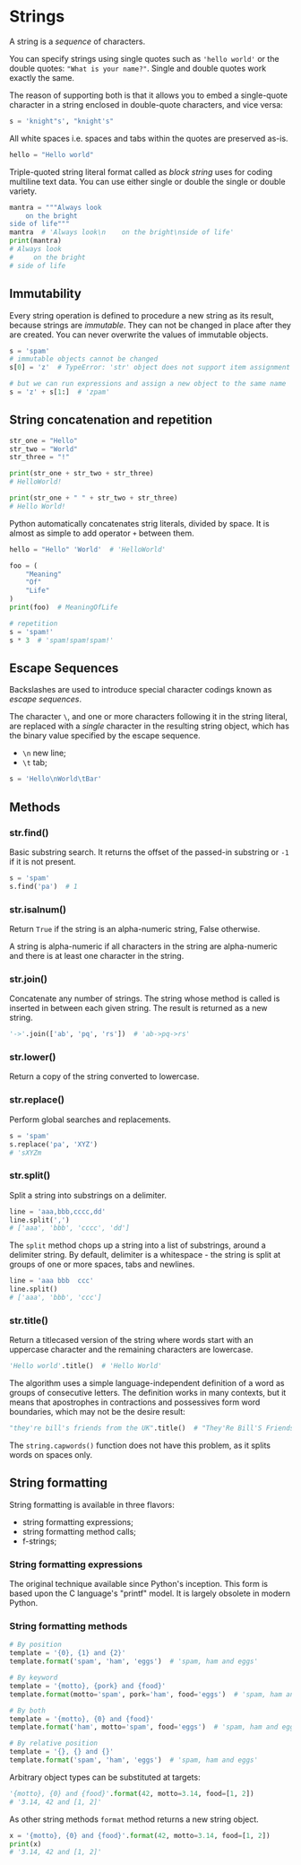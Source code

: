 # Strings

A string is a _sequence_ of characters.

You can specify strings using single quotes such as `'hello world'` or the double
quotes: `"What is your name?"`. Single and double quotes work exactly the same.

The reason of supporting both is that it allows you to embed a single-quote character in
a string enclosed in double-quote characters, and vice versa:

```python
s = 'knight"s', "knight's"
```

All white spaces i.e. spaces and tabs within the quotes are preserved as-is.

```python
hello = "Hello world"
```

Triple-quoted string literal format called as _block string_ uses for coding multiline
text data. You can use either single or double the single or double variety.

```python
mantra = """Always look
    on the bright
side of life"""
mantra  # 'Always look\n    on the bright\nside of life'
print(mantra)
# Always look
#     on the bright
# side of life
```

## Immutability

Every string operation is defined to procedure a new string as its result, because
strings are _immutable_. They can not be changed in place after they are created. You
can never overwrite the values of immutable objects.

```python
s = 'spam'
# immutable objects cannot be changed
s[0] = 'z'  # TypeError: 'str' object does not support item assignment

# but we can run expressions and assign a new object to the same name
s = 'z' + s[1:]  # 'zpam'
```

## String concatenation and repetition

```python
str_one = "Hello"
str_two = "World"
str_three = "!"

print(str_one + str_two + str_three)
# HelloWorld!

print(str_one + " " + str_two + str_three)
# Hello World!
```

Python automatically concatenates strig literals, divided by space. It is almost as
simple to add operator `+` between them.

```python
hello = "Hello" 'World'  # 'HelloWorld'

foo = (
    "Meaning"
    "Of"
    "Life"
)
print(foo)  # MeaningOfLife
```

```python
# repetition
s = 'spam!'
s * 3  # 'spam!spam!spam!'
```

## Escape Sequences

Backslashes are used to introduce special character codings known as _escape sequences_.

The character `\`, and one or more characters following it in the string literal, are
replaced with a _single_ character in the resulting string object, which has the binary
value specified by the escape sequence.

* `\n` new line;
* `\t` tab;

```python
s = 'Hello\nWorld\tBar'
```

## Methods

### str.find()

Basic substring search. It returns the offset of the passed-in substring or `-1` if it
is not present.

```python
s = 'spam'
s.find('pa')  # 1
```

### str.isalnum()

Return `True` if the string is an alpha-numeric string, False otherwise.

A string is alpha-numeric if all characters in the string are alpha-numeric and there is
at least one character in the string.

### str.join()

Concatenate any number of strings. The string whose method is called is inserted in
between each given string. The result is returned as a new string.

```python
'->'.join(['ab', 'pq', 'rs'])  # 'ab->pq->rs'
```

### str.lower()

Return a copy of the string converted to lowercase.

### str.replace()

Perform global searches and replacements.

```python
s = 'spam'
s.replace('pa', 'XYZ')
# 'sXYZm
```

### str.split()

Split a string into substrings on a delimiter.

```python
line = 'aaa,bbb,cccc,dd'
line.split(',')
# ['aaa', 'bbb', 'cccc', 'dd']
```

The `split` method chops up a string into a list of substrings, around a delimiter
string. By default, delimiter is a whitespace - the string is split at groups of one or
more spaces, tabs and newlines.

```python
line = 'aaa bbb  ccc'
line.split()
# ['aaa', 'bbb', 'ccc']
```

### str.title()

Return a titlecased version of the string where words start with an uppercase character
and the remaining characters are lowercase.

```python
'Hello world'.title()  # 'Hello World'
```

The algorithm uses a simple language-independent definition of a word as groups of
consecutive letters. The definition works in many contexts, but it means that
apostrophes in contractions and possessives form word boundaries, which may not be the
desire result:

```python
"they're bill's friends from the UK".title()  # "They'Re Bill'S Friends From The Uk"
```

The `string.capwords()` function does not have this problem, as it splits words on
spaces only.

## String formatting

String formatting is available in three flavors:

* string formatting expressions;
* string formatting method calls;
* f-strings;

### String formatting expressions

The original technique available since Python's inception. This form is based upon the C
language's "printf" model. It is largely obsolete in modern Python.

### String formatting methods

```python
# By position
template = '{0}, {1} and {2}'
template.format('spam', 'ham', 'eggs')  # 'spam, ham and eggs'

# By keyword
template = '{motto}, {pork} and {food}'
template.format(motto='spam', pork='ham', food='eggs')  # 'spam, ham and eggs'

# By both
template = '{motto}, {0} and {food}'
template.format('ham', motto='spam', food='eggs')  # 'spam, ham and eggs'

# By relative position
template = '{}, {} and {}'
template.format('spam', 'ham', 'eggs')  # 'spam, ham and eggs'
```

Arbitrary object types can be substituted at targets:

```python
'{motto}, {0} and {food}'.format(42, motto=3.14, food=[1, 2])
# '3.14, 42 and [1, 2]'
```

As other string methods `format` method returns a new string object.

```python
x = '{motto}, {0} and {food}'.format(42, motto=3.14, food=[1, 2])
print(x)
# '3.14, 42 and [1, 2]'
```
